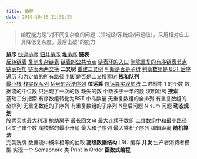 ```yaml
---
title: 编程
date: 2019-10-16 21:31:33
---
```

> 编程能力是"对不同复杂度的问题（领域级/系统级/问题级），采用相对应工具降低复杂度，最后击破"的能力

**排序**
[快速排序](/2019/10/19/quick-sort/) [归并排序](/2019/10/26/merge-sort) [堆排序](/2019/10/20/heap-sort)
**链表**	
[反转链表](/2019/10/26/reverse-list/) [复制复杂链表](/2019/10/26/copy-linked-list/) [链表的公共节点](/2019/10/26/first-common-node/) [链表环的入口](/2019/10/26/entry-node-of-loop/) [删除重复的有序链表节点](/2019/10/26/delete-duplication/) [链表相加](/2019/10/26/add-two-numbers/) [链表两两交换](/2019/10/26/swap-nodes-in-pairs/)
**二叉树**	
[重建二叉树](/2019/07/20/rebuild-tree/) [判断是否是子树](/2019/10/27/is-subtree) [判断数组是 BST 后序遍历](/2019/10/27/is-post-order/) [和为定值的所有路径](/2019/11/04/sum-path/) [判断是否是二叉搜索树](/2019/11/04/is-bst/)
**栈和队列**	
[最小栈](/2019/11/04/min-stack/) [栈实现队列](/2019/11/10/queue-by-stack/) [括号的合法序列](/2019/11/10/valid-brackets/)
**位运算**	
[位运算实现加法](/2019/11/11/add-by-bit/) 二进制中 1 的个数 数据流的中位数 只出现了一次的数 缺失的数 个数多于一半的数 汉明距离
**搜索**	
基础二分搜索 有序数组转化为BST 小岛数量 无重复数组的全排列 有重复数组的全排列 无重复数组的子序列 有重复数组的子序列 N皇后问题 N sum 问题
**动态规划**	
股票买卖最大利润 抢劫房子 最长回文串 最大连续子数组 二维数组中和最小路径 回文子串个数 爬楼梯的最小开销 最大和子序列 最大乘积子序列 编辑距离
**随机算法**	
完美洗牌 数据流中概率相等的抽取
**高级数据结构**
LRU 缓存
**并发**
生产者消费者模型 实现一个 Semaphore 类 Print In Order
**函数式编程**